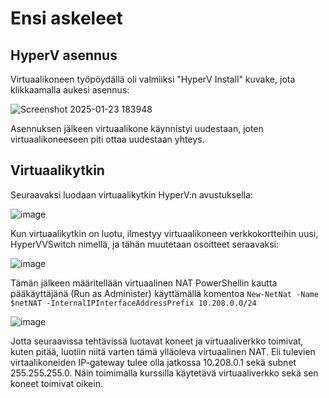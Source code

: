 # Ensi askeleet

## HyperV asennus

Virtuaalikoneen työpöydällä oli valmiiksi "HyperV Install" kuvake, jota klikkaamalla aukesi asennus:

![Screenshot 2025-01-23 183948](https://github.com/user-attachments/assets/432d048e-0ab4-4331-a2f3-3160b5124eb6)

Asennuksen jälkeen virtuaalikone käynnistyi uudestaan, joten virtuaalikoneeseen piti ottaa uudestaan yhteys.

## Virtuaalikytkin

Seuraavaksi luodaan virtuaalikytkin HyperV:n avustuksella:

![image](https://github.com/user-attachments/assets/41ad5210-815b-4a5b-ac3f-42cd2e73f752)

Kun virtuaalikytkin on luotu, ilmestyy virtuaalikoneen verkkokortteihin uusi, HyperVVSwitch nimellä, ja tähän muutetaan osoitteet seraavaksi:

![image](https://github.com/user-attachments/assets/862f1012-e97e-4805-a2e7-4363ef96a271)

Tämän jälkeen määritellään virtuaalinen NAT PowerShellin kautta pääkäyttäjänä (Run as Administer) käyttämällä komentoa `New-NetNat -Name $netNAT -InternalIPInterfaceAddressPrefix 10.208.0.0/24`

![image](https://github.com/user-attachments/assets/5b350c68-1189-4611-9f8c-ae32c1f65723)

Jotta seuraavissa tehtävissä luotavat koneet ja virtuaaliverkko toimivat, kuten pitää, luotiin niitä varten tämä ylläoleva virtuaalinen NAT. Eli tulevien virtaalikoneiden IP-gateway tulee olla jatkossa 10.208.0.1 sekä subnet 255.255.255.0. Näin toimimalla kurssilla käytetävä virtuaaliverkko sekä sen koneet toimivat oikein.

